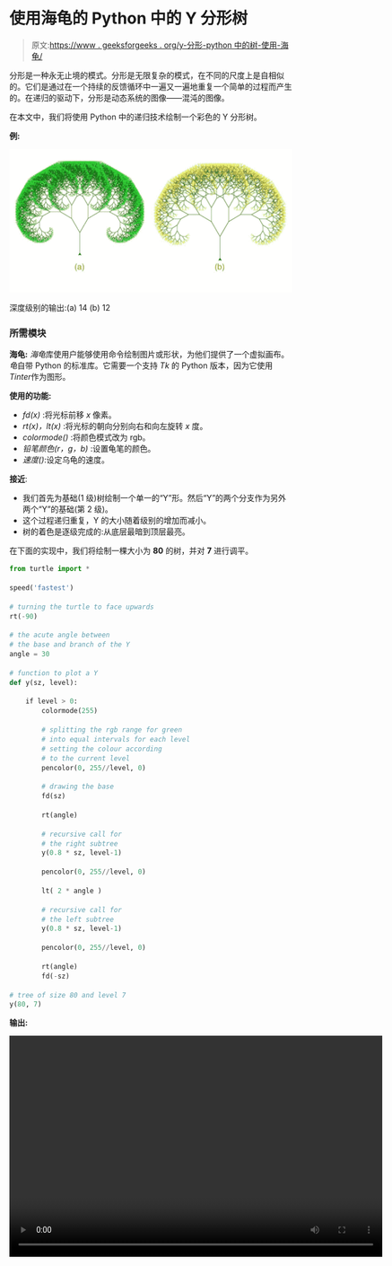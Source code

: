 # 使用海龟的 Python 中的 Y 分形树

> 原文:[https://www . geeksforgeeks . org/y-分形-python 中的树-使用-海龟/](https://www.geeksforgeeks.org/y-fractal-tree-in-python-using-turtle/)

分形是一种永无止境的模式。分形是无限复杂的模式，在不同的尺度上是自相似的。它们是通过在一个持续的反馈循环中一遍又一遍地重复一个简单的过程而产生的。在递归的驱动下，分形是动态系统的图像——混沌的图像。

在本文中，我们将使用 Python 中的递归技术绘制一个彩色的 Y 分形树。

**例:**

[![](img/06bdb3df7176e9298777c9f64fb84859.png)](https://media.geeksforgeeks.org/wp-content/uploads/20200525205829/trees.jpg)

深度级别的输出:(a) 14 (b) 12

### 所需模块

**海龟:** *海龟*库使用户能够使用命令绘制图片或形状，为他们提供了一个虚拟画布。*龟*自带 Python 的标准库。它需要一个支持 *Tk* 的 Python 版本，因为它使用*Tinter*作为图形。

**使用的功能:**

*   *fd(x)* :将光标前移 *x* 像素。
*   *rt(x)，lt(x)* :将光标的朝向分别向右和向左旋转 *x* 度。
*   *colormode()* :将颜色模式改为 rgb。
*   *铅笔颜色(r，g，b)* :设置龟笔的颜色。
*   *速度()*:设定乌龟的速度。

**接近**:

*   我们首先为基础(1 级)树绘制一个单一的“Y”形。然后“Y”的两个分支作为另外两个“Y”的基础(第 2 级)。
*   这个过程递归重复，Y 的大小随着级别的增加而减小。
*   树的着色是逐级完成的:从底层最暗到顶层最亮。

在下面的实现中，我们将绘制一棵大小为 **80** 的树，并对 **7** 进行调平。

```py
from turtle import *

speed('fastest')

# turning the turtle to face upwards
rt(-90)

# the acute angle between
# the base and branch of the Y
angle = 30

# function to plot a Y
def y(sz, level):   

    if level > 0:
        colormode(255)

        # splitting the rgb range for green
        # into equal intervals for each level
        # setting the colour according
        # to the current level
        pencolor(0, 255//level, 0)

        # drawing the base
        fd(sz)

        rt(angle)

        # recursive call for
        # the right subtree
        y(0.8 * sz, level-1)

        pencolor(0, 255//level, 0)

        lt( 2 * angle )

        # recursive call for
        # the left subtree
        y(0.8 * sz, level-1)

        pencolor(0, 255//level, 0)

        rt(angle)
        fd(-sz)

# tree of size 80 and level 7
y(80, 7)
```

**输出:**

<video class="wp-video-shortcode" id="video-419022-1" width="665" height="394" preload="metadata" controls=""><source type="video/mp4" src="https://media.geeksforgeeks.org/wp-content/uploads/20200526150424/Screen-Recording-2020-05-26-at-2.58.22-PM.mp4?_=1">[https://media.geeksforgeeks.org/wp-content/uploads/20200526150424/Screen-Recording-2020-05-26-at-2.58.22-PM.mp4](https://media.geeksforgeeks.org/wp-content/uploads/20200526150424/Screen-Recording-2020-05-26-at-2.58.22-PM.mp4)</video>